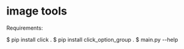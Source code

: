 # image tools

Requirements:

  $ pip install click .
  $ pip install click_option_group .
  $ main.py --help
